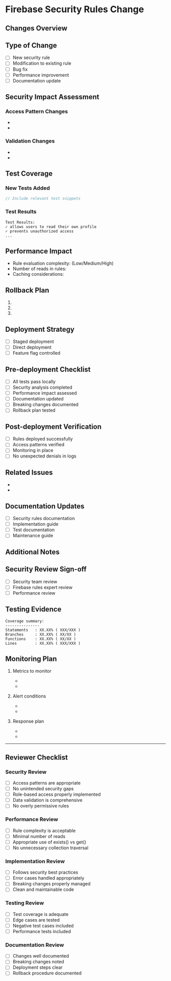 # Firebase Security Rules Change

## Changes Overview
<!-- Describe the high-level changes to the security rules -->

## Type of Change

- [ ] New security rule
- [ ] Modification to existing rule
- [ ] Bug fix
- [ ] Performance improvement
- [ ] Documentation update

## Security Impact Assessment
<!-- Describe the security implications of these changes -->

### Access Pattern Changes
<!-- List any changes to how data access is controlled -->
-
-

### Validation Changes
<!-- List any changes to data validation -->
-
-

## Test Coverage
<!-- Describe the tests added or modified -->

### New Tests Added

```typescript
// Include relevant test snippets
```

### Test Results

<!-- Include test results summary -->

```text
Test Results:
✓ allows users to read their own profile
✓ prevents unauthorized access
...
```

## Performance Impact
<!-- Describe any performance implications -->
- Rule evaluation complexity: (Low/Medium/High)
- Number of reads in rules:
- Caching considerations:

## Rollback Plan
<!-- Describe how to rollback these changes if needed -->
1.
2.
3.

## Deployment Strategy

- [ ] Staged deployment
- [ ] Direct deployment
- [ ] Feature flag controlled

## Pre-deployment Checklist

- [ ] All tests pass locally
- [ ] Security analysis completed
- [ ] Performance impact assessed
- [ ] Documentation updated
- [ ] Breaking changes documented
- [ ] Rollback plan tested

## Post-deployment Verification

- [ ] Rules deployed successfully
- [ ] Access patterns verified
- [ ] Monitoring in place
- [ ] No unexpected denials in logs

## Related Issues
<!-- Link to related issues or tickets -->
-
-

## Documentation Updates
<!-- List any documentation changes or additions -->
- [ ] Security rules documentation
- [ ] Implementation guide
- [ ] Test documentation
- [ ] Maintenance guide

## Additional Notes
<!-- Any additional information that reviewers should know -->

## Security Review Sign-off
<!-- Required security review sign-offs -->
- [ ] Security team review
- [ ] Firebase rules expert review
- [ ] Performance review

## Testing Evidence

<!-- Include relevant test outputs, coverage reports, etc. -->

```text
Coverage summary:
---------------
Statements   : XX.XX% ( XXX/XXX )
Branches     : XX.XX% ( XX/XX )
Functions    : XX.XX% ( XX/XX )
Lines        : XX.XX% ( XXX/XXX )
```

## Monitoring Plan

<!-- Describe how these changes will be monitored in production -->

1. Metrics to monitor

   -

   -

2. Alert conditions

   -

   -

3. Response plan

   -

   -

---

## Reviewer Checklist

### Security Review

- [ ] Access patterns are appropriate
- [ ] No unintended security gaps
- [ ] Role-based access properly implemented
- [ ] Data validation is comprehensive
- [ ] No overly permissive rules

### Performance Review

- [ ] Rule complexity is acceptable
- [ ] Minimal number of reads
- [ ] Appropriate use of exists() vs get()
- [ ] No unnecessary collection traversal

### Implementation Review

- [ ] Follows security best practices
- [ ] Error cases handled appropriately
- [ ] Breaking changes properly managed
- [ ] Clean and maintainable code

### Testing Review

- [ ] Test coverage is adequate
- [ ] Edge cases are tested
- [ ] Negative test cases included
- [ ] Performance tests included

### Documentation Review

- [ ] Changes well documented
- [ ] Breaking changes noted
- [ ] Deployment steps clear
- [ ] Rollback procedure documented
